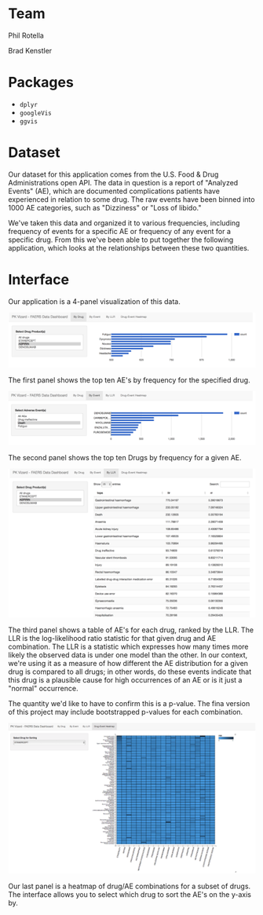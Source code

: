  # Team
 Phil Rotella
 
 Brad Kenstler
 
 # Packages
* `dplyr`
* `googleVis`
* `ggvis`

 # Dataset
 Our dataset for this application comes from the U.S. Food & Drug Administrations open API.
 The data in question is a report of "Analyzed Events" (AE), which are documented complications patients have experienced in relation to some drug.
 The raw events have been binned into 1000 AE categories, such as "Dizziness" or "Loss of libido."
 
 We've taken this data and organized it to various frequencies, including frequency of events for a specific AE or frequency of any event for a specific drug.
 From this we've been able to put together the following application, which looks at the relationships between these two quantities.
 
 # Interface
 
 Our application is a 4-panel visualization of this data.
 
<img src="images/shiny1.png"/>

The first panel shows the top ten AE's by frequency for the specified drug.

<img src="images/shiny2.png"/>

The second panel shows the top ten Drugs by frequency for a given AE.

<img src="images/shiny3.png"/>

The third panel shows a table of AE's for each drug, ranked by the LLR. The LLR is the log-likelihood ratio statistic for that given drug and AE combination. The LLR is a statistic which expresses how many times more likely the observed data is under one model than the other. In our context, we're using it as a measure of how different the AE distribution for a given drug is compared to all drugs; in other words, do these events indicate that this drug is a plausible cause for high occurrences of an AE or is it just a "normal" occurrence.

The quantity we'd like to have to confirm this is a p-value. The fina version of this project may include bootstrapped p-values for each combination.

<img src="images/shiny5.png"/>

Our last panel is a heatmap of drug/AE combinations for a subset of drugs. The interface allows you to select which drug to sort the AE's on the y-axis by.

